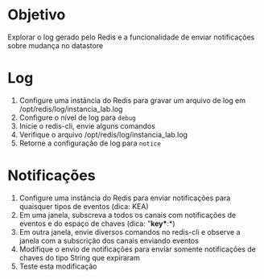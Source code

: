 # Objetivo

Explorar o log gerado pelo Redis e a funcionalidade de enviar notificações sobre mudança no datastore

# Log

1. Configure uma instância do Redis para gravar um arquivo de log em /opt/redis/log/instancia_lab.log
2. Configure o nível de log para `debug`
3. Inicie o redis-cli, envie alguns comandos
4. Verifique o arquivo /opt/redis/log/instancia_lab.log
5. Retorne a configuração de log para `notice`

# Notificações

1. Configure uma instância do Redis para enviar notificações para quaisquer tipos de eventos (dica: KEA)
2. Em uma janela, subscreva a todos os canais com notificações de eventos e do espaço de chaves (dica: "__key*__:*)
3. Em outra janela, envie diversos comandos no redis-cli e observe a janela com a subscrição dos canais enviando eventos
4. Modifique o envio de notificações para enviar somente notificações de chaves do tipo String que expiraram
5. Teste esta modificação
